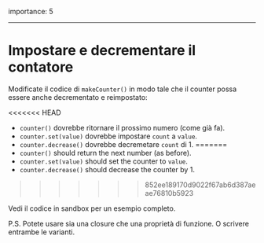 importance: 5

---

# Impostare e decrementare il contatore

Modificate il codice di `makeCounter()` in modo tale che il counter possa essere anche decrementato e reimpostato:

<<<<<<< HEAD
- `counter()` dovrebbe ritornare il prossimo numero (come già fa).
- `counter.set(value)` dovrebbe impostare `count` a `value`.
- `counter.decrease()` dovrebbe decremetare `count` di 1.
=======
- `counter()` should return the next number (as before).
- `counter.set(value)` should set the counter to `value`.
- `counter.decrease()` should decrease the counter by 1.
>>>>>>> 852ee189170d9022f67ab6d387aeae76810b5923

Vedi il codice in sandbox per un esempio completo.

P.S. Potete usare sia una closure che una proprietà di funzione. O scrivere entrambe le varianti.
